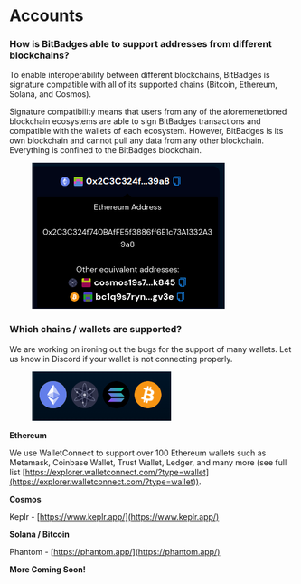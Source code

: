 # Accounts

### **How is BitBadges able to support addresses from different blockchains?**

To enable interoperability between different blockchains, BitBadges is signature compatible with all of its supported chains (Bitcoin, Ethereum, Solana, and Cosmos).

Signature compatibility means that users from any of the aforemenetioned blockchain ecosystems are able to sign BitBadges transactions and compatible with the wallets of each ecosystem. However, BitBadges is its own blockchain and cannot pull any data from any other blockchain. Everything is confined to the BitBadges blockchain.

<figure><img src="../../.gitbook/assets/image (9).png" alt=""><figcaption></figcaption></figure>

### **Which chains / wallets are supported?**

We are working on ironing out the bugs for the support of many wallets. Let us know in Discord if your wallet is not connecting properly.&#x20;

<figure><img src="../../.gitbook/assets/image (34).png" alt=""><figcaption></figcaption></figure>

**Ethereum**

We use WalletConnect to support over 100 Ethereum wallets such as Metamask, Coinbase Wallet, Trust Wallet, Ledger, and many more (see full list [https://explorer.walletconnect.com/?type=wallet](https://explorer.walletconnect.com/?type=wallet)).

**Cosmos**

Keplr - [https://www.keplr.app/](https://www.keplr.app/)

**Solana / Bitcoin**

Phantom - [https://phantom.app/](https://phantom.app/)

**More Coming Soon!**
